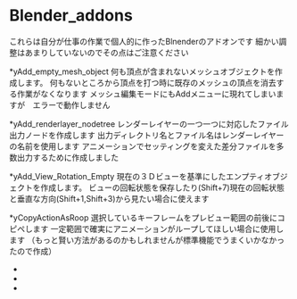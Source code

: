 # Blender_addons
これらは自分が仕事の作業で個人的に作ったBlnenderのアドオンです
細かい調整はあまりしていないのでその点はご注意ください

*yAdd_empty_mesh_object
何も頂点が含まれないメッシュオブジェクトを作成します。
何もないところから頂点を打つ時に既存のメッシュの頂点を消去する作業がなくなります
メッシュ編集モードにもAddメニューに現れてしまいますが　エラーで動作しません

*yAdd_renderlayer_nodetree
レンダーレイヤーの一つ一つに対応したファイル出力ノードを作成します
出力ディレクトリ名とファイル名はレンダーレイヤーの名前を使用します
アニメーションでセッティングを変えた差分ファイルを多数出力するために作成しました

*yAdd_View_Rotation_Empty
現在の３Ｄビューを基準にしたエンプティオブジェクトを作成します。
ビューの回転状態を保存したり(Shift+7)現在の回転状態と垂直な方向(Shift+1,Shift+3)から見たい場合に使えます

*yCopyActionAsRoop
選択しているキーフレームをプレビュー範囲の前後にコピペします
一定範囲で確実にアニメーションがループしてほしい場合に使用します
（もっと賢い方法があるのかもしれませんが標準機能でうまくいかなかったので作成）　

*
*
*
